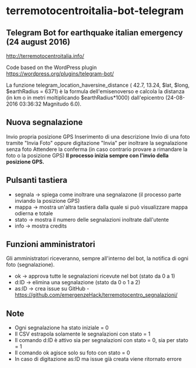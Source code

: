 # terremotocentroitalia-bot-telegram

## Telegram Bot for earthquake italian emergency (24 august 2016)

http://terremotocentroitalia.info/

Code based on the WordPress plugin https://wordpress.org/plugins/telegram-bot/

La funzione telegram_location_haversine_distance ( 42.7, 13.24, $lat, $long, $earthRadius = 6371) è la formula dell'emisenoverso e calcola la distanza (in km o in metri moltiplicando $earthRadius*1000) dall'epicentro (24-08-2016 03:36:32 Magnitudo 6.0).

## Nuova segnalazione

Invio propria posizione GPS
Inserimento di una descrizione
Invio di una foto tramite "Invia Foto" oppure digitazione "Invia" per inoltrare la segnalazione senza foto
Attendere la conferma (in caso contrario provare a rimandare la foto o la posizione GPS)
**Il processo inizia sempre con l'invio della posizione GPS.**

## Pulsanti tastiera

- segnala -> spiega come inoltrare una segnalazone (il processo parte inviando la posizione GPS)
- mappa -> mostra un'altra tastiera dalla quale si può visualizzare mappa odierna e totale
- stato -> mostra il numero delle segnalazioni inoltrate dall'utente
- info -> mostra credits

## Funzioni amministratori

Gli amministratori riceveranno, sempre all'interno del bot, la notifica di ogni foto (segnalazione).

- ok -> approva tutte le segnalazioni ricevute nel bot (stato da 0 a 1)
- d:ID -> elimina una segnalazione (stato da 0 o 1 a 2)
- as:ID -> crea issue su GitHub - https://github.com/emergenzeHack/terremotocentro_segnalazioni/

## Note

- Ogni segnalazione ha stato iniziale = 0
- Il CSV estrapola solamente le segnalazioni con stato = 1
- Il comando d:ID è attivo sia per segnalazioni con stato = 0, sia per stato = 1
- Il comando ok agisce solo su foto con stato = 0
- In caso di digitazione as:ID ma issue già creata viene ritornato errore
